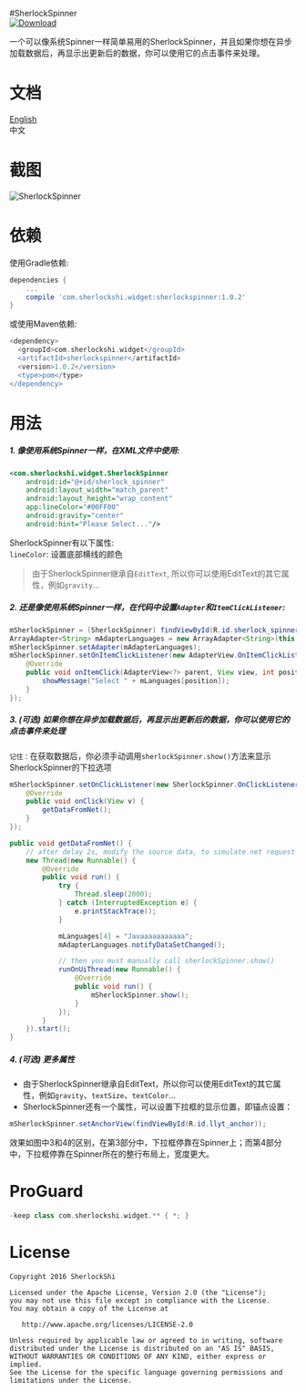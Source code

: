 #SherlockSpinner  
[ ![Download](https://api.bintray.com/packages/sherlockshi/android-widgets/SherlockSpinner/images/download.svg) ](https://bintray.com/sherlockshi/android-widgets/SherlockSpinner/_latestVersion)

一个可以像系统Spinner一样简单易用的SherlockSpinner，并且如果你想在异步加载数据后，再显示出更新后的数据，你可以使用它的点击事件来处理。

# 文档
[English](./README.md)  
中文

# 截图
![SherlockSpinner](http://7xlpfl.com1.z0.glb.clouddn.com/sherlockshi/2016-11-20-demo3.gif)

# 依赖
使用Gradle依赖:
```groovy
dependencies {
    ...
    compile 'com.sherlockshi.widget:sherlockspinner:1.0.2'
}
```

或使用Maven依赖:
```groovy
<dependency>
  <groupId>com.sherlockshi.widget</groupId>
  <artifactId>sherlockspinner</artifactId>
  <version>1.0.2</version>
  <type>pom</type>
</dependency>
```

# 用法
##### 1. 像使用系统Spinner一样，在XML文件中使用:
```xml
<com.sherlockshi.widget.SherlockSpinner
    android:id="@+id/sherlock_spinner"
    android:layout_width="match_parent"
    android:layout_height="wrap_content"
    app:lineColor="#00FF00"
    android:gravity="center"
    android:hint="Please Select..."/>
```

SherlockSpinner有以下属性:  
`lineColor`: 设置底部横线的颜色

> 由于SherlockSpinner继承自`EditText`, 所以你可以使用EditText的其它属性，例如`gravity`...

##### 2. 还是像使用系统Spinner一样，在代码中设置`Adapter`和`ItemClickListener`:
```java
mSherlockSpinner = (SherlockSpinner) findViewById(R.id.sherlock_spinner);
ArrayAdapter<String> mAdapterLanguages = new ArrayAdapter<String>(this, android.R.layout.simple_list_item_1, mLanguages);
mSherlockSpinner.setAdapter(mAdapterLanguages);
mSherlockSpinner.setOnItemClickListener(new AdapterView.OnItemClickListener() {
    @Override
    public void onItemClick(AdapterView<?> parent, View view, int position, long id) {
        showMessage("Select " + mLanguages[position]);
    }
});
```

##### 3. (可选) 如果你想在异步加载数据后，再显示出更新后的数据，你可以使用它的点击事件来处理
`记住：`在获取数据后，你必须手动调用`sherlockSpinner.show()`方法来显示SherlockSpinner的下拉选项

```java
mSherlockSpinner.setOnClickListener(new SherlockSpinner.OnClickListener() {
    @Override
    public void onClick(View v) {
        getDataFromNet();
    }
});

public void getDataFromNet() {
    // after delay 2s, modify the source data, to simulate net request
    new Thread(new Runnable() {
        @Override
        public void run() {
            try {
                Thread.sleep(2000);
            } catch (InterruptedException e) {
                e.printStackTrace();
            }

            mLanguages[4] = "Javaaaaaaaaaaa";
            mAdapterLanguages.notifyDataSetChanged();

            // then you must manually call sherlockSpinner.show()
            runOnUiThread(new Runnable() {
                @Override
                public void run() {
                    mSherlockSpinner.show();
                }
            });
        }
    }).start();
}
```

##### 4. (可选) 更多属性
- 由于SherlockSpinner继承自EditText，所以你可以使用EditText的其它属性，例如`gravity`、`textSize`、`textColor`...
- SherlockSpinner还有一个属性，可以设置下拉框的显示位置，即锚点设置：

```java
mSherlockSpinner.setAnchorView(findViewById(R.id.llyt_anchor));
```

效果如图中3和4的区别，在第3部分中，下拉框停靠在Spinner上；而第4部分中，下拉框停靠在Spinner所在的整行布局上，宽度更大。

# ProGuard
```groovy
-keep class com.sherlockshi.widget.** { *; }
```

# License
```
Copyright 2016 SherlockShi

Licensed under the Apache License, Version 2.0 (the "License");
you may not use this file except in compliance with the License.
You may obtain a copy of the License at

   http://www.apache.org/licenses/LICENSE-2.0

Unless required by applicable law or agreed to in writing, software
distributed under the License is distributed on an "AS IS" BASIS,
WITHOUT WARRANTIES OR CONDITIONS OF ANY KIND, either express or implied.
See the License for the specific language governing permissions and
limitations under the License.
```